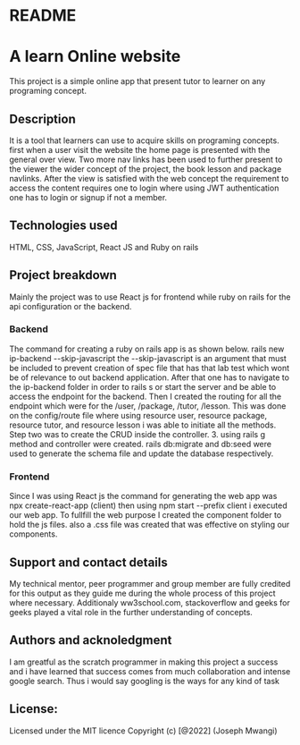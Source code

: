 # README

# A learn Online website 

This project is a simple online app that present tutor to learner on any programing concept.


## Description

It is a tool that learners can use to acquire skills on programing concepts. first when a user visit the website the home page is presented with the general over view. Two more nav links has been used to further present to the viewer the wider concept of the project, the book lesson and package navlinks. After the view is satisfied with the web concept the requirement to access the content requires one to login where using JWT authentication one has to login or signup if not a member.


## Technologies used

HTML, CSS, JavaScript, React JS and Ruby on rails



## Project breakdown

Mainly the project was to use React js for frontend while ruby on rails for the api configuration or the backend.



### Backend

The command for creating a ruby on rails app is as shown below.
    rails new ip-backend --skip-javascript
the --skip-javascript is an argument that must be included to prevent creation of spec file that has that lab test which wont be of relevance to out backend application.
After that one has to navigate to the ip-backend folder in order to rails s or start the server and be able to access the endpoint for the backend.
Then I created the routing for all the endpoint which were for the /user, /package, /tutor, /lesson. This was done on the config/route file where using resource user, resource package, resource tutor, and resource lesson i was able to initiate all the methods. 
Step two was to create the CRUD inside the controller. 
3. using rails g method and controller were created.
rails db:migrate and db:seed were used to generate the schema file and update the database respectively.

### Frontend
Since I was using React js the command for generating the web app was npx create-react-app (client) then using npm start --prefix client i executed our web app.
To fullfill the web purpose I created the component folder to hold the js files.
also a .css file was created that was effective on styling our components.

## Support and contact details
My technical mentor, peer programmer and group member are fully credited for this output as they guide me during the whole process of this project where necessary. Additionaly ww3school.com, stackoverflow and geeks for geeks played a vital role in the further understanding of concepts.
## Authors and acknoledgment
I am greatful as the scratch programmer in making this project a success and i  have learned that success comes from much collaboration and intense google search. Thus i would say googling is the ways for any kind of task
## License: 
Licensed under the MIT licence Copyright (c) [@2022] (Joseph Mwangi)


